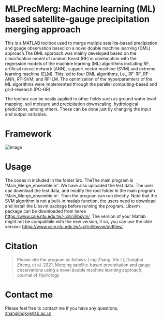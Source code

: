 # MLPrecMerg: Machine learning (ML) based satellite-gauge precipitation merging approach


This is a MATLAB toolbox used to merge mutiple satellite-based precipiation and gauge observation based on a novel double machine learning (DML) approach.The DML approach was mainly developed based on the classification model of random forest (RF) in combination with the regression models of the machine learning (ML) algorithms including RF, artificial neural network (ANN), support vector machine (SVM) and extreme learning machine (ELM). This led to four DML algorithms, i.e., RF-RF, RF-ANN, RF-SVM, and RF-LM. The optimization of the hyperparamters of the ML algorithms were implemented through the parallel computing-based and grid-research (PC-GR). 

The toolbox can be easily applied to other fields such as ground water level mapping, soil moisture and precipitation downscaling, hydrological predictions, among others. These can be done just by changing the input and output variables. 

# Framework
![image](https://github.com/zhanglingky/ML-PrecMerg/blob/master/framework.jpg)

# Usage
 The codes in included in the folder Src. TheThe main program is 'Main_Merge_ensemble.m'. We have also uploaded the test data. The user can download the test data, and modify the root folder in the main program 'Main_Merge_ensemble.m'. Then the program can run directly. Note that the SVM algorithm is not a built-in matlab function, the users need to download and install the Libsvm package before running the program. Libsvm package can be downloaded from heree https://www.csie.ntu.edu.tw/~cjlin/libsvm/, The version of your Matlab might not be compatibile with the new version, if so, you can use the 
olde version: https://www.csie.ntu.edu.tw/~cjlin/libsvm/oldfiles/. 


# Citation
> Please cite the program as follows:
Ling Zhang, Xin Li, Donghai Zheng, et al. 2021, Merging satellite-based precipitation and gauge observations using a novel double machine learning approach, Journal of Hydrology

# Contact me
Please feel free to contact me if you have any questions, zhanglingky@lzb.ac.cn
